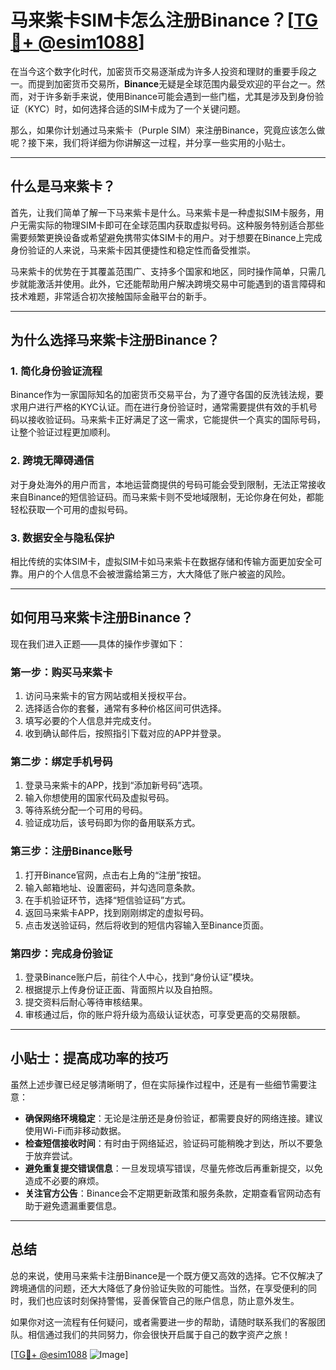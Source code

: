 # 马来紫卡SIM卡怎么注册Binance？[[TG💪+ @esim1088](https://t.me/s/esim1088)]

在当今这个数字化时代，加密货币交易逐渐成为许多人投资和理财的重要手段之一。而提到加密货币交易所，**Binance**无疑是全球范围内最受欢迎的平台之一。然而，对于许多新手来说，使用Binance可能会遇到一些门槛，尤其是涉及到身份验证（KYC）时，如何选择合适的SIM卡成为了一个关键问题。

那么，如果你计划通过马来紫卡（Purple SIM）来注册Binance，究竟应该怎么做呢？接下来，我们将详细为你讲解这一过程，并分享一些实用的小贴士。

---

## 什么是马来紫卡？

首先，让我们简单了解一下马来紫卡是什么。马来紫卡是一种虚拟SIM卡服务，用户无需实际的物理SIM卡即可在全球范围内获取虚拟号码。这种服务特别适合那些需要频繁更换设备或希望避免携带实体SIM卡的用户。对于想要在Binance上完成身份验证的人来说，马来紫卡因其便捷性和稳定性而备受推崇。

马来紫卡的优势在于其覆盖范围广、支持多个国家和地区，同时操作简单，只需几步就能激活并使用。此外，它还能帮助用户解决跨境交易中可能遇到的语言障碍和技术难题，非常适合初次接触国际金融平台的新手。

---

## 为什么选择马来紫卡注册Binance？

### **1. 简化身份验证流程**

Binance作为一家国际知名的加密货币交易平台，为了遵守各国的反洗钱法规，要求用户进行严格的KYC认证。而在进行身份验证时，通常需要提供有效的手机号码以接收验证码。马来紫卡正好满足了这一需求，它能提供一个真实的国际号码，让整个验证过程更加顺利。

### **2. 跨境无障碍通信**

对于身处海外的用户而言，本地运营商提供的号码可能会受到限制，无法正常接收来自Binance的短信验证码。而马来紫卡则不受地域限制，无论你身在何处，都能轻松获取一个可用的虚拟号码。

### **3. 数据安全与隐私保护**

相比传统的实体SIM卡，虚拟SIM卡如马来紫卡在数据存储和传输方面更加安全可靠。用户的个人信息不会被泄露给第三方，大大降低了账户被盗的风险。

---

## 如何用马来紫卡注册Binance？

现在我们进入正题——具体的操作步骤如下：

### **第一步：购买马来紫卡**

1. 访问马来紫卡的官方网站或相关授权平台。
2. 选择适合你的套餐，通常有多种价格区间可供选择。
3. 填写必要的个人信息并完成支付。
4. 收到确认邮件后，按照指引下载对应的APP并登录。

### **第二步：绑定手机号码**

1. 登录马来紫卡的APP，找到“添加新号码”选项。
2. 输入你想使用的国家代码及虚拟号码。
3. 等待系统分配一个可用的号码。
4. 验证成功后，该号码即为你的备用联系方式。

### **第三步：注册Binance账号**

1. 打开Binance官网，点击右上角的“注册”按钮。
2. 输入邮箱地址、设置密码，并勾选同意条款。
3. 在手机验证环节，选择“短信验证码”方式。
4. 返回马来紫卡APP，找到刚刚绑定的虚拟号码。
5. 点击发送验证码，然后将收到的短信内容输入至Binance页面。

### **第四步：完成身份验证**

1. 登录Binance账户后，前往个人中心，找到“身份认证”模块。
2. 根据提示上传身份证正面、背面照片以及自拍照。
3. 提交资料后耐心等待审核结果。
4. 审核通过后，你的账户将升级为高级认证状态，可享受更高的交易限额。

---

## 小贴士：提高成功率的技巧

虽然上述步骤已经足够清晰明了，但在实际操作过程中，还是有一些细节需要注意：

- **确保网络环境稳定**：无论是注册还是身份验证，都需要良好的网络连接。建议使用Wi-Fi而非移动数据。
- **检查短信接收时间**：有时由于网络延迟，验证码可能稍晚才到达，所以不要急于放弃尝试。
- **避免重复提交错误信息**：一旦发现填写错误，尽量先修改后再重新提交，以免造成不必要的麻烦。
- **关注官方公告**：Binance会不定期更新政策和服务条款，定期查看官网动态有助于避免遗漏重要信息。

---

## 总结

总的来说，使用马来紫卡注册Binance是一个既方便又高效的选择。它不仅解决了跨境通信的问题，还大大降低了身份验证失败的可能性。当然，在享受便利的同时，我们也应该时刻保持警惕，妥善保管自己的账户信息，防止意外发生。

如果你对这一流程有任何疑问，或者需要进一步的帮助，请随时联系我们的客服团队。相信通过我们的共同努力，你会很快开启属于自己的数字资产之旅！

[[TG💪+ @esim1088](https://t.me/s/esim1088) ![Image](https://i.postimg.cc/4NQfJmqS/Snipaste-2025-05-13-00-14-12.png)]
